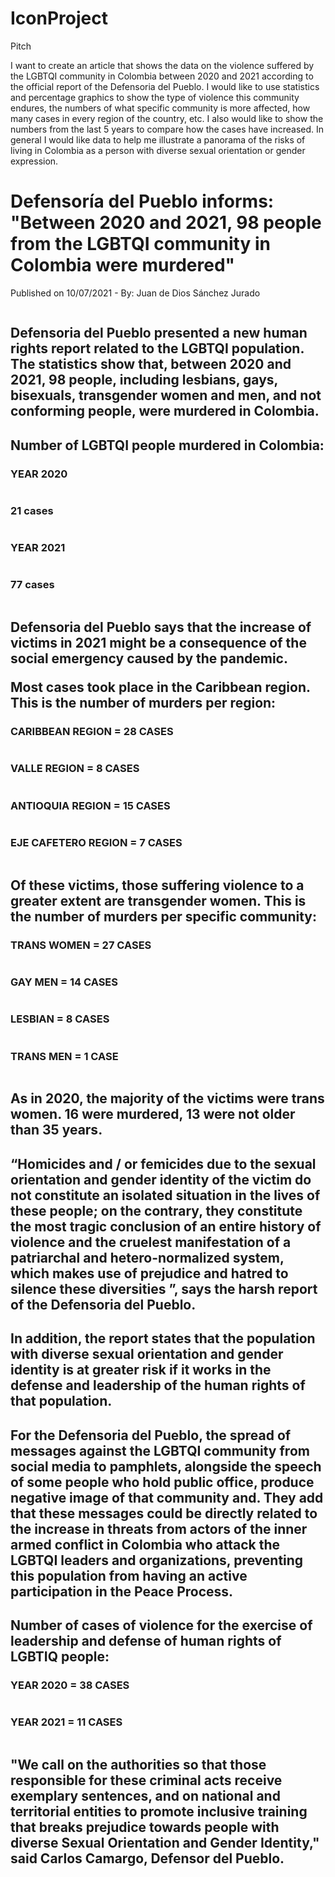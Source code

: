 # IconProject

Pitch

I want to create an article that shows the data on the violence suffered by the LGBTQI community in Colombia between 2020 and 2021 according to the official report of the Defensoria del Pueblo. I would like to use statistics and percentage graphics to show the type of violence this community endures, the numbers of what specific community is more affected, how many cases in every region of the country, etc. I also would like to show the numbers from the last 5 years to compare how the cases have increased. In general I would like data to help me illustrate a panorama of the risks of living in Colombia as a person with diverse sexual orientation or gender expression.   


<!DOCTYPE html>
<html lang="en" dir="ltr">
  <head>
    <meta charset="utf-8">
    <title>Defensoría del Pueblo informs: "Between 2020 and 2021, 98 people from the LGBTQI community in Colombia were murdered"</title>
<link rel="stylesheet" href="styles.css">
  </head>
  <body>
    <h1>Defensoría del Pueblo informs: "Between 2020 and 2021, 98 people from the LGBTQI community in Colombia were murdered"</h1>
    <article>
    <p>Published on 10/07/2021   -   By: Juan de Dios Sánchez Jurado</p>
    <img src="colombia.jpg" alt="">
    <h1>Defensoria del Pueblo presented a new human rights report related to the LGBTQI population. The statistics show that, between 2020 and 2021, 98 people, including lesbians, gays, bisexuals, transgender women and men, and not conforming people, were murdered in Colombia.</h1>
<h2>Number of LGBTQI people murdered in Colombia:</h2>

  <div class="icon">
<div class="icon-wraper">
  <!-- Icon A -->
  <div class="icon">
    <div class="icon-content">
      <h3>YEAR  2020</h3>
      <img src="noun_murder_810182.png" alt="">
    </div>
  </div>

  <!-- Icon B -->
  <div class="icon">
    <div class="icon-content">
      <h3>21 cases</h3>
      <img src="noun_Trending_2818581.png" alt="">
    </div>
  </div>

  <!-- Icon C -->
  <div class="icon">
    <div class="icon-content">
      <h3>YEAR  2021</h3>
      <img src="noun_murder_810182.png" alt="">
    </div>
  </div>

  <!-- Icon D -->
  <div class="icon">
    <div class="icon-content">
      <h3>77 cases</h3>
      <img src="noun_Arrow_1929499.png" alt="">
    </div>
  </div>
</div>





  </div>
    </article>
  </body>
</html>

<h2>Defensoria del Pueblo says that the increase of victims in 2021 might be a consequence of the social emergency caused by the pandemic.

  Most cases took place in the Caribbean region. This is the number of murders per region:
</h2>

<div class="icon">
<div class="icon-wraper">
<!-- Icon A -->
<div class="icon">
  <div class="icon-content">
    <h3>CARIBBEAN REGION = 28 CASES</h3>
    <img src="noun_sun_4300680.png" alt="">
  </div>
</div>

<!-- Icon B -->
<div class="icon">
  <div class="icon-content">
    <h3>VALLE REGION = 8 CASES</h3>
    <img src="noun_valley_3842758.png" alt="">
  </div>
</div>

<!-- Icon C -->
<div class="icon">
  <div class="icon-content">
    <h3>ANTIOQUIA REGION = 15 CASES</h3>
    <img src="noun_Garden_3856396.png" alt="">
  </div>
</div>

<!-- Icon D -->
<div class="icon">
  <div class="icon-content">
    <h3>EJE CAFETERO REGION = 7 CASES</h3>
    <img src="noun_Coffee_2207982.png" alt="">
  </div>
</div>

</div>





</div>
  </article>
</body>
</html>

<h2>Of these victims, those suffering violence to a greater extent are transgender women. This is the number of murders per specific community:
</h2>

<div class="icon">
<div class="icon-wraper">
<!-- Icon A -->
<div class="icon">
  <div class="icon-content">
    <h3>TRANS WOMEN = 27 CASES</h3>
    <img src="noun_Woman_2635003.png" alt="">
  </div>
</div>

<!-- Icon B -->
<div class="icon">
  <div class="icon-content">
    <h3>GAY MEN = 14 CASES</h3>
    <img src="noun_men_648903.png" alt="">
  </div>
</div>

<!-- Icon C -->
<div class="icon">
  <div class="icon-content">
    <h3>LESBIAN = 8 CASES</h3>
    <img src="noun_women_749206.png" alt="">
  </div>
</div>

<!-- Icon D -->
<div class="icon">
  <div class="icon-content">
    <h3>TRANS MEN = 1 CASE</h3>
    <img src="noun_Man_1584733.png" alt="">
  </div>
</div>
</div>





</div>
  </article>
</body>
</html>

<h2>As in 2020, the majority of the victims were trans women. 16 were murdered, 13 were not older than 35 years.
</h2>
<h2>“Homicides and / or femicides due to the sexual orientation and gender identity of the victim do not constitute an isolated situation in the lives of these people; on the contrary, they constitute the most tragic conclusion of an entire history of violence and the cruelest manifestation of a patriarchal and hetero-normalized system, which makes use of prejudice and hatred to silence these diversities ”, says the harsh report of the Defensoria del Pueblo.
</h2>
<h2>In addition, the report states that the population with diverse sexual orientation and gender identity is at greater risk if it works in the defense and leadership of the human rights of that population.
</h2>
<h2>For the Defensoria del Pueblo, the spread of messages against the LGBTQI community from social media to pamphlets, alongside the speech of some people who hold public office, produce negative image of that community and. They add that these messages could be directly related to the increase in threats from actors of the inner armed conflict in Colombia who attack the LGBTQI leaders and organizations, preventing this population from having an active participation in the Peace Process.
<h2>Number of cases of violence for the exercise of leadership and defense of human rights of LGBTIQ people:</h2>
</h2>

<div class="icon">
<div class="icon-wraper">


<!-- Icon C -->
<div class="icon">
  <div class="icon-content">
    <h3>YEAR 2020 = 38 CASES</h3>
    <img src="noun_Protest_3066984.png" alt="">
  </div>
</div>

<!-- Icon D -->
<div class="icon">
  <div class="icon-content">
    <h3>YEAR 2021 = 11 CASES</h3>
    <img src="noun_Protest_4211604.png" alt="">
  </div>
</div>
</div>





</div>
  </article>
</body>
</html>

<h2>"We call on the authorities so that those responsible for these criminal acts receive exemplary sentences, and on national and territorial entities to promote inclusive training that breaks prejudice towards people with diverse Sexual Orientation and Gender Identity," said Carlos Camargo, Defensor del Pueblo.
</h2>
